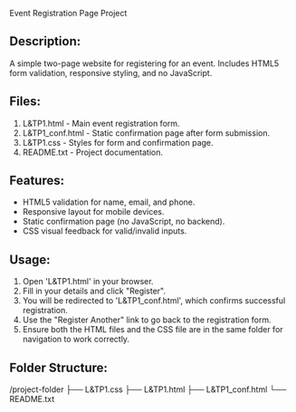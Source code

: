 Event Registration Page Project

## Description:

A simple two-page website for registering for an event. Includes HTML5 form validation, responsive styling, and no JavaScript.

## Files:

1. L&TP1.html - Main event registration form.
2. L&TP1_conf.html - Static confirmation page after form submission.
3. L&TP1.css - Styles for form and confirmation page.
4. README.txt - Project documentation.

## Features:

- HTML5 validation for name, email, and phone.
- Responsive layout for mobile devices.
- Static confirmation page (no JavaScript, no backend).
- CSS visual feedback for valid/invalid inputs.

## Usage:

1. Open 'L&TP1.html' in your browser.
2. Fill in your details and click "Register".
3. You will be redirected to 'L&TP1_conf.html', which confirms successful registration.
4. Use the "Register Another" link to go back to the registration form.
5. Ensure both the HTML files and the CSS file are in the same folder for navigation to work correctly.

## Folder Structure:

/project-folder
   ├── L&TP1.css
   ├── L&TP1.html
   ├── L&TP1_conf.html
   └── README.txt
